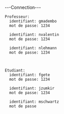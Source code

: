 -_-_-Connection-_-_-

	Professeur:
	  identifiant: gmadembo
	  mot de passe: 1234

	  identifiant: nvalentin
	  mot de passe: 1234

	  identifiant: nlehmann
	  mot de passe: 1234



	Etudiant:
	  identifiant: fgete
	  mot de passe: 1234

	  identifiant: jzumkir
	  mot de passe: 1234

	  identifiant: mschwartz
	  mot de passe
